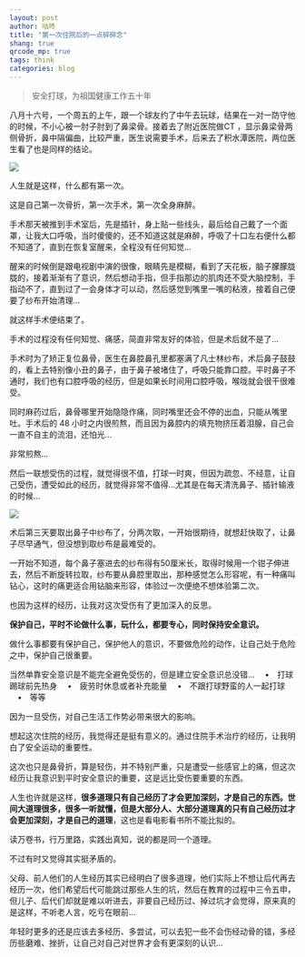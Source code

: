 ```yaml
---
layout: post
author: 咕咚
title: "第一次住院后的一点碎碎念"
shang: true
qrcode_mp: true
tags: think 
categories: blog 
---
```


> 安全打球，为祖国健康工作五十年

八月十六号，一个周五的上午，跟一个球友约了中午去玩球，结果在一对一防守他的时候，不小心被一肘子肘到了鼻梁骨。接着去了附近医院做CT ，显示鼻梁骨两侧骨折，鼻中隔偏曲，比较严重，医生说需要手术，后来去了积水潭医院，两位医生看了也是同样的结论。

![](https://i.loli.net/2019/08/28/z2k6ygdTMYWtclA.jpg)

人生就是这样，什么都有第一次。

这是自己第一次骨折，第一次手术，第一次全身麻醉。

手术那天被推到手术室后，先是插针，身上贴一些线头，最后给自己戴了一个面罩，让我大口呼吸，当时傻傻的，还不知道这就是麻醉，呼吸了十口左右便什么都不知道了，直到在恢复室醒来，全程没有任何知觉…

醒来的时候倒是跟电视剧中演的很像，眼睛先是模糊，看到了天花板，脑子朦朦胧胧的，接着渐渐有了意识，然后想动手指，但手指那边的肌肉还不受大脑控制，手指动不了，直到过了一会身体才可以动，然后感觉到嘴里一嘴的粘液，接着自己便要了纱布开始清理…

就这样手术便结束了。

手术的过程没有任何知觉、痛感，简直非常友好的体验，但是术后就不是了…

手术时为了矫正复位鼻骨，医生在鼻腔鼻孔里都塞满了凡士林纱布，术后鼻子鼓鼓的，看上去特别像小丑的鼻子，由于鼻子被堵住了，呼吸只能靠口腔。平时鼻子不通时，我们也有口腔呼吸的经历，但是如果长时间用口腔呼吸，喉咙就会很干很难受。

同时麻药过后，鼻骨哪里开始隐隐作痛，同时嘴里还会不停的出血，只能从嘴里吐。手术后的 48 小时之内很煎熬，而且因为鼻腔内的填充物挤压着泪腺，自己会一直不自主的流泪，还怕光…

非常煎熬…

然后一联想受伤的过程，就觉得很不值，打球一时爽，但因为疏忽、不经意，让自己受伤，遭受如此的经历，就觉得非常不值得…尤其是在每天清洗鼻子、插针输液的时候…

![](https://i.loli.net/2019/08/28/gXxfqjNJG8oPpOu.jpg)

术后第三天要取出鼻子中纱布了，分两次取，一开始很期待，就想赶快取了，让鼻子尽早通气，但没想到取纱布是最难受的。

一开始不知道，每个鼻子塞进去的纱布得有50厘米长，取得时候用一个钳子伸进去，然后不断旋转拉取，纱布要从鼻腔里取出，那种感觉怎么形容呢，有一种痛叫钻心，这时的痛更适合用钻脑来形容，体验过一次便绝不想体验第二次。

也因为这样的经历，让我对这次受伤有了更加深入的反思。

**保护自己，平时不论做什么事，玩什么，都要专心，同时保持安全意识。**


做什么事都要有保护自己，保护他人的意识，不要做危险的动作，让自己处于危险之中，保护自己很重要。

当然单靠安全意识是不能完全避免受伤的，但是建立安全意识总没错…
　•　打球踢球前先热身
　•　疲劳时休息或者补充能量
　•　不跟打球野蛮的人一起打球
　•　等等

因为一旦受伤，对自己生活工作势必带来很大的影响。

想起这次住院的经历，我觉得还是挺有意义的。通过住院手术治疗的经历，让我明白了安全运动的重要性。

这次也只是鼻骨折，算是轻伤，并不特别严重，只是遭受一些感官上的痛，但这次经历让我意识到平时安全意识的重要，这是远比受伤要重要的东西。

人生也许就是这样，**很多道理只有自己经历了才会更加深刻，才是自己的东西。世间大道理很多，很多一听就懂，但是大部分人、大部分道理真的只有自己经历过才会更加深刻，才是自己的道理**，这也是看电影看书所不能比拟的。

读万卷书，行万里路，实践出真知，说的都是同一个道理。

不过有时又觉得其实挺矛盾的。

父母、前人他们的人生经历其实已经明白了很多道理，他们实际上不想让后代再去经历一次，他们希望后代可能跳过那些人生的坑，然后在教育的过程中三令五申，但儿子、后代们却就是难以听进去，非要自己经历过、掉过坑才会觉得，原来真的是这样，不听老人言，吃亏在眼前…

年轻时更多的还是应该去多经历、多尝试，可以去犯一些不会伤经动骨的错，多经历些磨难、挫折，让自己对自己对世界才会有更深刻的认识…
